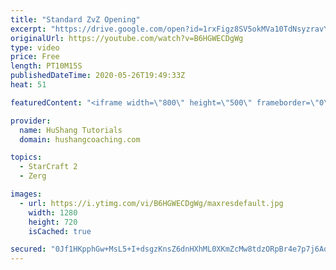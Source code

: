 ```yaml
---
title: "Standard ZvZ Opening"
excerpt: "https://drive.google.com/open?id=1rxFigz8SV5okMVa10TdNsyzravYgkTjE  Interested in lessons? Email Devon directly at hushangtutorials@outlook.com ------------------------------------------------------------------------------------------------------- Want to support HuShang Tutorials directly? Patreon is"
originalUrl: https://youtube.com/watch?v=B6HGWECDgWg
type: video
price: Free
length: PT10M15S
publishedDateTime: 2020-05-26T19:49:33Z
heat: 51

featuredContent: "<iframe width=\"800\" height=\"500\" frameborder=\"0\" src=\"https://www.youtube.com/embed/B6HGWECDgWg\" allow=\"accelerometer; autoplay; encrypted-media; gyroscope; picture-in-picture\" allowfullscreen></iframe>"

provider:
  name: HuShang Tutorials
  domain: hushangcoaching.com

topics:
  - StarCraft 2
  - Zerg

images:
  - url: https://i.ytimg.com/vi/B6HGWECDgWg/maxresdefault.jpg
    width: 1280
    height: 720
    isCached: true

secured: "0Jf1HKpphGw+MsL5+I+dsgzKnsZ6dnHXhML0XKmZcMw8tdzORpBr4e7p7j6AdArxbqp7vO50qOqmgAjYIECPjYh0ClW+J0WsbBLokbj6YUls9ZnO+xH3MqowMWuuEvdCGiVJLYqTSVBo6DMwZCJNmCBq2baFsmbHwbw24nMKWCq+YbH1xzZm7MEonI9Xsk2360/bp1IpDnfRbtWT1O7k+FwHyPI0WuAlnk1LVhG5sB/w31YsrQ0jXOJo3WNPSXLbYNP+KWK4kZ83Qp50OKwyV9ly2Hw36+VJIE4Qk/3YFl7TYA603LB8Dy9VHysg7Mb5SnpN12frKlSpHUVB8zT8TnpIaOQmqlAMA3TChC6HeLUh9wi4J/eBESyXLlc86lWl6AMkWstFVerFAbuSFNzz5v4U08y3W2tIWAqF9eXQo3g=;gXTngSI6vjJ1L2xLt8NpjQ=="
---
```


